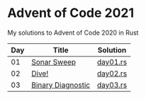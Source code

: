 # Advent of Code 2021

My solutions to Advent of Code 2020 in Rust

| Day | Title | Solution |
|-----|-------|----------|
| 01 | [Sonar Sweep](https://adventofcode.com/2021/day/1)       | [day01.rs](src/day01.rs) |
| 02 | [Dive!](https://adventofcode.com/2021/day/2)             | [day02.rs](src/day02.rs) |
| 03 | [Binary Diagnostic](https://adventofcode.com/2021/day/3) | [day03.rs](src/day03.rs) |